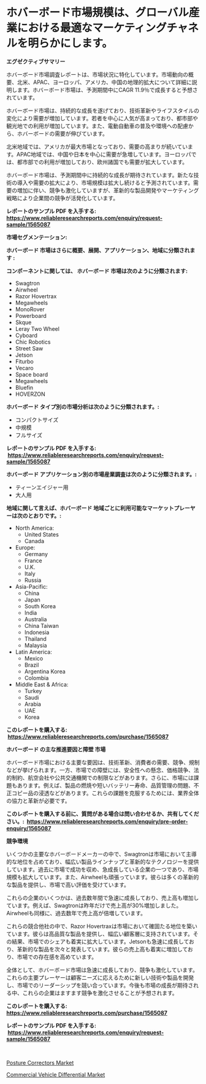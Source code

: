 <p><h1>ホバーボード市場規模は、グローバル産業における最適なマーケティングチャネルを明らかにします。</h1></p><p><strong>エグゼクティブサマリー</strong></p>
<p><p>ホバーボード市場調査レポートは、市場状況に特化しています。市場動向の概要、北米、APAC、ヨーロッパ、アメリカ、中国の地理的拡大について詳細に説明します。ホバーボード市場は、予測期間中にCAGR 11.9％で成長すると予想されています。</p><p>ホバーボード市場は、持続的な成長を遂げており、技術革新やライフスタイルの変化により需要が増加しています。若者を中心に人気が高まっており、都市部や観光地での利用が増加しています。また、電動自動車の普及や環境への配慮から、ホバーボードの需要が伸びています。</p><p>北米地域では、アメリカが最大市場となっており、需要の高まりが続いています。APAC地域では、中国や日本を中心に需要が急増しています。ヨーロッパでは、都市部での利用が増加しており、欧州諸国でも需要が拡大しています。</p><p>ホバーボード市場は、予測期間中に持続的な成長が期待されています。新たな技術の導入や需要の拡大により、市場規模は拡大し続けると予測されています。需要の増加に伴い、競争も激化していますが、革新的な製品開発やマーケティング戦略により企業間の競争が活発化しています。</p></p>
<p><strong>レポートのサンプル PDF を入手する: <a href="https://www.reliableresearchreports.com/enquiry/request-sample/1565087">https://www.reliableresearchreports.com/enquiry/request-sample/1565087</a></strong></p>
<p><strong>市場セグメンテーション:</strong></p>
<p><strong> ホバーボード 市場はさらに概要、展開、アプリケーション、地域に分類されます :</strong></p>
<p><strong>コンポーネントに関しては、 ホバーボード 市場は次のように分類されます: &nbsp;</strong></p>
<p><ul><li>Swagtron</li><li>Airwheel</li><li>Razor Hovertrax</li><li>Megawheels</li><li>MonoRover</li><li>Powerboard</li><li>Skque</li><li>Leray Two Wheel</li><li>Cyboard</li><li>Chic Robotics</li><li>Street Saw</li><li>Jetson</li><li>Fiturbo</li><li>Vecaro</li><li>Space board</li><li>Megawheels</li><li>Bluefin</li><li>HOVERZON</li></ul></p>
<p><strong> ホバーボード タイプ別の市場分析は次のように分類されます。:</strong></p>
<p><ul><li>コンパクトサイズ</li><li>中規模</li><li>フルサイズ</li></ul></p>
<p><strong>レポートのサンプル PDF を入手する: &nbsp;<a href="https://www.reliableresearchreports.com/enquiry/request-sample/1565087">https://www.reliableresearchreports.com/enquiry/request-sample/1565087</a></strong></p>
<p><strong> ホバーボード アプリケーション別の市場産業調査は次のように分類されます。:</strong></p>
<p><ul><li>ティーンエイジャー用</li><li>大人用</li></ul></p>
<p><strong>地域に関して言えば、ホバーボード 地域ごとに利用可能なマーケットプレーヤーは次のとおりです。:</strong></p>
<p><ul>
    <li>
        North America:
        <ul>
            <li>United States</li>
            <li>Canada</li>
        </ul>
    </li>
    <li>
        Europe:
        <ul>
            <li>Germany</li>
            <li>France</li>
            <li>U.K.</li>
            <li>Italy</li>
            <li>Russia</li>
        </ul>
    </li>
    <li>
        Asia-Pacific:
        <ul>
            <li>China</li>
            <li>Japan</li>
            <li>South Korea</li>
            <li>India</li>
            <li>Australia</li>
            <li>China Taiwan</li>
            <li>Indonesia</li>
            <li>Thailand</li>
            <li>Malaysia</li>
        </ul>
    </li>
    <li>
        Latin America:
        <ul>
            <li>Mexico</li>
            <li>Brazil</li>
            <li>Argentina Korea</li>
            <li>Colombia</li>
        </ul>
    </li>
    <li>
        Middle East & Africa:
        <ul>
            <li>Turkey</li>
            <li>Saudi</li>
            <li>Arabia</li>
            <li>UAE</li>
            <li>Korea</li>
        </ul>
    </li>
    </ul></p>
<p><strong>このレポートを購入する: &nbsp;<a href="https://www.reliableresearchreports.com/purchase/1565087">https://www.reliableresearchreports.com/purchase/1565087</a></strong></p>
<p><strong>ホバーボード の主な推進要因と障壁 市場</strong></p>
<p><p>ホバーボード市場における主要な要因は、技術革新、消費者の需要、競争、規制などが挙げられます。一方、市場での障壁には、安全性への懸念、価格競争、法的制約、航空会社や公共交通機関での制限などがあります。さらに、市場には課題もあります。例えば、製品の燃焼や短いバッテリー寿命、品質管理の問題、不正コピー品の浸透などがあります。これらの課題を克服するためには、業界全体の協力と革新が必要です。</p></p>
<p><strong>このレポートを購入する前に、質問がある場合は問い合わせるか、共有してください。:&nbsp; <a href="https://www.reliableresearchreports.com/enquiry/pre-order-enquiry/1565087">https://www.reliableresearchreports.com/enquiry/pre-order-enquiry/1565087</a></strong></p>
<p><strong>競争環境</strong></p>
<p><p>いくつかの主要なホバーボードメーカーの中で、Swagtronは市場において主導的な地位を占めており、幅広い製品ラインナップと革新的なテクノロジーを提供しています。過去に市場で成功を収め、急成長している企業の一つであり、市場規模も拡大しています。また、Airwheelも頑張っています。彼らは多くの革新的な製品を提供し、市場で高い評価を受けています。</p><p>これらの企業のいくつかは、過去数年間で急速に成長しており、売上高も増加しています。例えば、Swagtronは昨年だけで売上高が30%増加しました。Airwheelも同様に、過去数年で売上高が倍増しています。</p><p>これらの競合他社の中で、Razor Hovertraxは市場において確固たる地位を築いています。彼らは高品質な製品を提供し、幅広い顧客層に支持されています。その結果、市場でのシェアも着実に拡大しています。Jetsonも急速に成長しており、革新的な製品を次々と発表しています。彼らの売上高も着実に増加しており、市場での存在感を高めています。</p><p>全体として、ホバーボード市場は急速に成長しており、競争も激化しています。これらの主要プレーヤーは顧客ニーズに応えるために新しい技術や製品を開発し、市場でのリーダーシップを競い合っています。今後も市場の成長が期待される中、これらの企業はますます競争を激化させることが予想されます。</p></p>
<p><strong>このレポートを購入する: &nbsp; <a href="https://www.reliableresearchreports.com/purchase/1565087">https://www.reliableresearchreports.com/purchase/1565087</a></strong></p>
<p><strong>レポートのサンプル PDF を入手する: &nbsp;<a href="https://www.reliableresearchreports.com/enquiry/request-sample/1565087">https://www.reliableresearchreports.com/enquiry/request-sample/1565087</a></strong><strong></strong></p>
<p>&nbsp;</p>
<p><p><a href="https://github.com/Sarissaschmalingtr6fz2739/Market-Research-Report-List-1/blob/main/posture-correctors-market.md">Posture Correctors Market</a></p><p><a href="https://five-trouble-98a.notion.site/Commercial-Vehicle-Differential-Market-Size-Focuses-on-Market-Dynamics-In-Depth-Analysis-and-Future-f89da069efe2443f87adad02a628beae">Commercial Vehicle Differential Market</a></p></p>